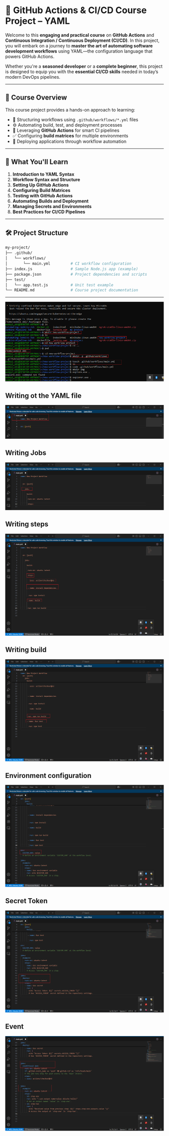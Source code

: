 # 🚀 GitHub Actions & CI/CD Course Project – YAML

Welcome to this **engaging and practical course** on **GitHub Actions** and **Continuous Integration / Continuous Deployment (CI/CD)**. In this project, you will embark on a journey to **master the art of automating software development workflows** using YAML—the configuration language that powers GitHub Actions.

Whether you're a **seasoned developer** or a **complete beginner**, this project is designed to equip you with the **essential CI/CD skills** needed in today’s modern DevOps pipelines.

---

## 📘 Course Overview

This course project provides a hands-on approach to learning:
- 📁 Structuring workflows using `.github/workflows/*.yml` files  
- ⚙️ Automating build, test, and deployment processes  
- 🔄 Leveraging **GitHub Actions** for smart CI pipelines  
- ✅ Configuring **build matrices** for multiple environments  
- 🚀 Deploying applications through workflow automation

---

## 📌 What You'll Learn

1. **Introduction to YAML Syntax**
2. **Workflow Syntax and Structure**
3. **Setting Up GitHub Actions**
4. **Configuring Build Matrices**
5. **Testing with GitHub Actions**
6. **Automating Builds and Deployment**
7. **Managing Secrets and Environments**
8. **Best Practices for CI/CD Pipelines**

---

## 🛠 Project Structure

```bash
my-project/
├── .github/
│   └── workflows/
│       └── main.yml         # CI workflow configuration
├── index.js                 # Sample Node.js app (example)
├── package.json             # Project dependencies and scripts
├── test/
│   └── app.test.js          # Unit test example
└── README.md                # Course project documentation

```
----

![proj dir](image.png)

## Writing ot the YAML file

![main.yml](image-1.png)

## Writing Jobs

![jobs](image-2.png)

## Writing steps

![steps](image-3.png)

## Writing build

![build](image-4.png)

## Environment configuration

![env config](image-5.png)

## Secret Token

![token](image-6.png)

## Event

![events](image-7.png)


